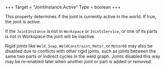 +++
Target = "JointInstance.Active"
Type = boolean
+++

This property determines if the joint is currently active in the world. If true, the joint is active.If the `JointInstance` is not in `Workspace` or `JointsService`, or one of its parts is not in Workspace the joint will be inactive.Rigid joints like `Weld`, `Snap`, `WeldConstraint`, `Motor`, or `Motor6D` may also be disabled due to conflicts with other rigid joints, such as joints between the same two parts or indirect cycles in the weld graph. Joints disabled this way may be re-enabled later when another joint or part is added or removed.